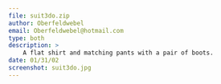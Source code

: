 ```yaml
---
file: suit3do.zip
author: Oberfeldwebel
email: Oberfeldwebel@hotmail.com
type: both
description: >
    A flat shirt and matching pants with a pair of boots.
date: 01/31/02
screenshot: suit3do.jpg
---
```

